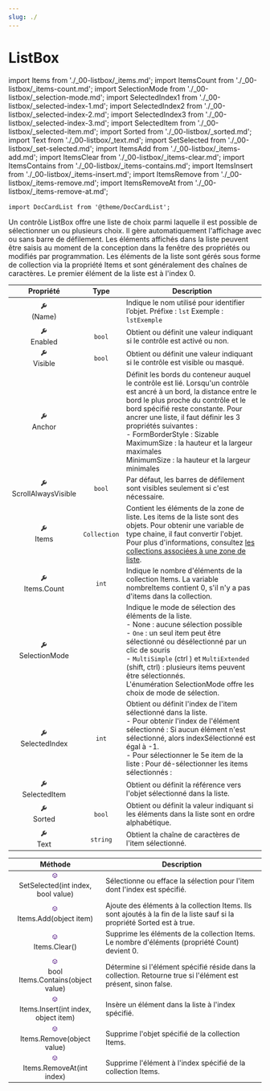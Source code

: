 ```yaml
---
slug: ./
---
```


# ListBox

import Items from './_00-listbox/_items.md';
import ItemsCount from './_00-listbox/_items-count.md';
import SelectionMode from './_00-listbox/_selection-mode.md';
import SelectedIndex1 from './_00-listbox/_selected-index-1.md';
import SelectedIndex2 from './_00-listbox/_selected-index-2.md';
import SelectedIndex3 from './_00-listbox/_selected-index-3.md';
import SelectedItem from './_00-listbox/_selected-item.md';
import Sorted from './_00-listbox/_sorted.md';
import Text from './_00-listbox/_text.md';
import SetSelected from './_00-listbox/_set-selected.md';
import ItemsAdd from './_00-listbox/_items-add.md';
import ItemsClear from './_00-listbox/_items-clear.md';
import ItemsContains from './_00-listbox/_items-contains.md';
import ItemsInsert from './_00-listbox/_items-insert.md';
import ItemsRemove from './_00-listbox/_items-remove.md';
import ItemsRemoveAt from './_00-listbox/_items-remove-at.md';

```mdx-code-block
import DocCardList from '@theme/DocCardList';
```

Un contrôle ListBox offre une liste de choix parmi laquelle il est possible de sélectionner un ou plusieurs choix. Il gère automatiquement l'affichage avec ou sans barre de défilement. Les éléments affichés dans la liste peuvent être saisis au moment de la conception dans la fenêtre des propriétés ou modifiés par programmation. Les éléments de la liste sont gérés sous forme de collection via la propriété Items et sont généralement des chaînes de caractères. Le premier élément de la liste est à l'index 0.

| Propriété | Type | Description |
| :-------: | :--: | ----------- |
| ![propriété](../../../_00-shared/_propriete.png) <br/> (Name) | | Indique le nom utilisé pour identifier l’objet. Préfixe : `lst` Exemple : `lstExemple` |
| ![propriété](../../../_00-shared/_propriete.png) <br/> Enabled | `bool` | Obtient ou définit une valeur indiquant si le contrôle est activé ou non. |
| ![propriété](../../../_00-shared/_propriete.png) <br/> Visible | `bool` | Obtient ou définit une valeur indiquant si le contrôle est visible ou masqué. |
| ![propriété](../../../_00-shared/_propriete.png) <br/> Anchor | | Définit les bords du conteneur auquel le contrôle est lié. Lorsqu'un contrôle est ancré à un bord, la distance entre le bord le plus proche du contrôle et le bord spécifié reste constante. Pour ancrer une liste, il faut définir les 3 propriétés suivantes : <br/> - FormBorderStyle : Sizable <br/> MaximumSize : la hauteur et la largeur maximales <br/> MinimumSize : la hauteur et la largeur minimales |
| ![propriété](../../../_00-shared/_propriete.png) <br/> ScrollAlwaysVisible | `bool` | Par défaut, les barres de défilement sont visibles seulement si c'est nécessaire. |
| ![propriété](../../../_00-shared/_propriete.png) <br/> Items | `Collection` | Contient les éléments de la zone de liste. Les items de la liste sont des objets. Pour obtenir une variable de type chaine, il faut convertir l'objet. <Items/> Pour plus d'informations, consultez [les collections associées à une zone de liste](https://sites.google.com/site/notionscsharpcem/guicontroles/listbox/collectionslistbox). |
| ![propriété](../../../_00-shared/_propriete.png) <br/> Items.Count | `int` | Indique le nombre d'éléments de la collection Items. <ItemsCount/> La variable nombreItems contient 0, s'il n'y a pas d'items dans la collection. |
| ![propriété](../../../_00-shared/_propriete.png) <br/> SelectionMode | | Indique le mode de sélection des éléments de la liste. <br/> - None : aucune sélection possible <br/> - `One`   : un seul item peut être sélectionné ou désélectionné par un clic de souris <br/> - `MultiSimple` (ctrl ) et `MultiExtended` (shift, ctrl) : plusieurs items peuvent être sélectionnés. <br/> L'énumération SelectionMode offre les choix de mode de sélection. <SelectionMode/> 
| ![propriété](../../../_00-shared/_propriete.png) <br/> SelectedIndex | `int` | Obtient ou définit l'index de l'item sélectionné dans la liste. <br/> - Pour obtenir l'index de l'élément sélectionné : <SelectedIndex1/> Si aucun élément n'est sélectionné, alors indexSélectionné est égal à -1. <br/> - Pour sélectionner le 5e item de la liste : <SelectedIndex2/> Pour dé-sélectionner les items sélectionnés : <SelectedIndex3/> |
| ![propriété](../../../_00-shared/_propriete.png) <br/> SelectedItem | | Obtient ou définit la référence vers l'objet sélectionné dans la liste. <SelectedItem/> |
| ![propriété](../../../_00-shared/_propriete.png) <br/> Sorted | `bool` | Obtient ou définit la valeur indiquant si les éléments dans la liste sont en ordre alphabétique. <Sorted/> |
| ![propriété](../../../_00-shared/_propriete.png) <br/> Text | `string` | Obtient la chaîne de caractères de l'item sélectionné. <Text/>

| Méthode | Description |
| :-----: | ----------- |
| ![méthode](../../../_00-shared/_methode.png) <br/> SetSelected(int index, bool value) | Sélectionne ou efface la sélection pour l'item dont l'index est spécifié. <SetSelected/> |
| ![méthode](../../../_00-shared/_methode.png) <br/> Items.Add(object item) | Ajoute des éléments à la collection Items.  Ils sont ajoutés à la fin de la liste sauf si la propriété Sorted est à true. <ItemsAdd/> |
| ![méthode](../../../_00-shared/_methode.png) <br/> Items.Clear() | Supprime les éléments de la collection Items. Le nombre d'éléments (propriété Count) devient 0. <ItemsClear/> |
| ![méthode](../../../_00-shared/_methode.png) <br/> bool Items.Contains(object value) | Détermine si l'élément spécifié réside dans la collection. Retourne true si l'élément est présent, sinon false.<ItemsContains/> |
| ![méthode](../../../_00-shared/_methode.png) <br/> Items.Insert(int index, object item) | Insère un élément dans la liste à l'index spécifié. <ItemsInsert/> |
| ![méthode](../../../_00-shared/_methode.png) <br/> Items.Remove(object value) | Supprime l'objet spécifié de la collection Items. <ItemsRemove/> |
| ![méthode](../../../_00-shared/_methode.png) <br/> Items.RemoveAt(int index) | Supprime l'élément à l'index spécifié de la collection Items. <ItemsRemoveAt/> |

<DocCardList />
